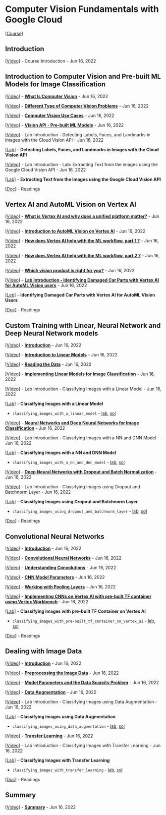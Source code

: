 # Computer Vision Fundamentals with Google Cloud

[<a class="reference external" href="https://www.cloudskillsboost.google/course_templates/18" target="_blank">Course</a>]

## Introduction

[<a class="reference external" href="https://www.youtube.com/watch?v=fCO_PSZMUqQ" target="_blank">Video</a>] - Course Introduction - Jun 16, 2022

## Introduction to Computer Vision and Pre-built ML Models for Image Classification

[<a class="reference external" href="https://www.youtube.com/watch?v=jP-ieD5lGHM" target="_blank">Video</a>] - **[What Is Computer Vision](intro_to_cv_and_pre_built_ml/what_is_cv.md)** - Jun 16, 2022

[<a class="reference external" href="https://www.youtube.com/watch?v=XcrB8jPa1Kg" target="_blank">Video</a>] - **[Different Type of Computer Vision Problems](intro_to_cv_and_pre_built_ml/different_type_of_cv_problems.md)** - Jun 16, 2022

[<a class="reference external" href="https://www.youtube.com/watch?v=pRYm8w3heCA" target="_blank">Video</a>] - **[Computer Vision Use Cases](intro_to_cv_and_pre_built_ml/cv_use_cases.md)** - Jun 16, 2022

[<a class="reference external" href="https://www.youtube.com/watch?v=dtbvM66GlyM" target="_blank">Video</a>] - **[Vision API - Pre-built ML Models](intro_to_cv_and_pre_built_ml/vision_api_pre_built_ml_models.md)** - Jun 16, 2022

[<a class="reference external" href="https://www.youtube.com/watch?v=KOV3PsYp_Xc" target="_blank">Video</a>] - Lab Introduction - Detecting Labels, Faces, and Landmarks in Images with the Cloud Vision API - Jun 16, 2022

[<a class="reference external" href="https://www.cloudskillsboost.google/course_sessions/1914114/labs/325248" target="_blank">Lab</a>] - **Detecting Labels, Faces, and Landmarks in Images with the Cloud Vision API**

[<a class="reference external" href="https://www.youtube.com/watch?v=Ei4a5CkdVf8" target="_blank">Video</a>] - Lab Introduction - Lab: Extracting Text from the images using the Google Cloud Vision API - Jun 16, 2022

[<a class="reference external" href="https://www.cloudskillsboost.google/course_sessions/1914114/labs/325250" target="_blank">Lab</a>] - **Extracting Text from the Images using the Google Cloud Vision API**

[<a class="reference external" href="https://drive.google.com/open?id=1xH0UcqMCeXZeL-SEWPrzcCUDZL1oyXUe" target="_blank">Doc</a>] - Readings

## Vertex AI and AutoML Vision on Vertex AI

[<a class="reference external" href="https://www.youtube.com/watch?v=amRHz8C07mo" target="_blank">Video</a>] - **[What is Vertex AI and why does a unified platform matter?](vertex_ai_and_automl_vision/what_is_vertex_ai_and_why_does_a_unified_platform_m.md)** - Jun 16, 2022

[<a class="reference external" href="https://www.youtube.com/watch?v=AXaRwccugh0" target="_blank">Video</a>] - **[Introduction to AutoML Vision on Vertex AI](vertex_ai_and_automl_vision/intro_to_automl_vision_on_vertex_ai.md)** - Jun 16, 2022

[<a class="reference external" href="https://www.youtube.com/watch?v=FGLmLdrwJBA" target="_blank">Video</a>] - **[How does Vertex AI help with the ML workflow, part 1 ?](vertex_ai_and_automl_vision/how_does_vertex_ai_help_with_the_ml_workflow_part_1.md)** - Jun 16, 2022

[<a class="reference external" href="https://www.youtube.com/watch?v=eacv9by4UnY" target="_blank">Video</a>] - **[How does Vertex AI help with the ML workflow, part 2 ?](vertex_ai_and_automl_vision/how_does_vertex_ai_help_with_the_ml_workflow_part_2.md)** - Jun 16, 2022

[<a class="reference external" href="https://www.youtube.com/watch?v=Vxh_f5d9zXE" target="_blank">Video</a>] - **[Which vision product is right for you?](vertex_ai_and_automl_vision/which_vision_product_is_right_for_you.md)** - Jun 16, 2022

[<a class="reference external" href="https://www.youtube.com/watch?v=noyeT4rY5hU" target="_blank">Video</a>] - **[Lab Introduction - Identifying Damaged Car Parts with Vertex AI for AutoML Vision users](vertex_ai_and_automl_vision/lab_intro_identifying_damaged_car_parts_with_vertex.md)** - Jun 16, 2022

[<a class="reference external" href="https://www.cloudskillsboost.google/course_sessions/1914114/labs/325259" target="_blank">Lab</a>] - **Identifying Damaged Car Parts with Vertex AI for AutoML Vision Users**

[<a class="reference external" href="https://drive.google.com/open?id=1xKk_HMfSpsAoo22bKg7b3iIpDuukpyZd" target="_blank">Doc</a>] - Readings

## Custom Training with Linear, Neural Network and Deep Neural Network models

[<a class="reference external" href="https://www.youtube.com/watch?v=1FDTkutVGns" target="_blank">Video</a>] - **[Introduction](custom_training_with_linear/intro.md)** - Jun 16, 2022

[<a class="reference external" href="https://www.youtube.com/watch?v=wGKfDhkWdBo" target="_blank">Video</a>] - **[Introduction to Linear Models](custom_training_with_linear/intro_to_linear_models.md)** - Jun 16, 2022

[<a class="reference external" href="https://www.youtube.com/watch?v=_q7I6YPFylk" target="_blank">Video</a>] - **[Reading the Data](custom_training_with_linear/reading_the_data.md)** - Jun 16, 2022

[<a class="reference external" href="https://www.youtube.com/watch?v=6s5TE4zTKig" target="_blank">Video</a>] - **[Implementing Linear Models for Image Classification](custom_training_with_linear/implementing_linear_models_for_image_classification.md)** - Jun 16, 2022

[<a class="reference external" href="https://www.youtube.com/watch?v=9bUfxHe_7Aw" target="_blank">Video</a>] - Lab Introduction - Classifying Images with a Linear Model - Jun 16, 2022

[<a class="reference external" href="https://www.cloudskillsboost.google/course_sessions/1914114/labs/325267" target="_blank">Lab</a>] - **Classifying Images with a Linear Model**
* `classifying_images_with_a_linear_model` - <a class="reference external" href="https://github.com/GoogleCloudPlatform/training-data-analyst/blob/master/courses/machine_learning/deepdive2/computer_vision_fun/labs/classifying_images_with_a_linear_model.ipynb" target="_blank">lab</a>, <a class="reference external" href="https://github.com/GoogleCloudPlatform/training-data-analyst/blob/master/courses/machine_learning/deepdive2/computer_vision_fun/solutions/classifying_images_with_a_linear_model.ipynb" target="_blank">sol</a>

[<a class="reference external" href="https://www.youtube.com/watch?v=mZeXa85QqLg" target="_blank">Video</a>] - **[Neural Networks and Deep Neural Networks for Image Classification](custom_training_with_linear/nns_and_dnns_for_image_classification.md)** - Jun 16, 2022

[<a class="reference external" href="https://www.youtube.com/watch?v=O8s9YgJPceo" target="_blank">Video</a>] - Lab Introduction - Classifying Images with a NN and DNN Model - Jun 16, 2022

[<a class="reference external" href="https://www.cloudskillsboost.google/course_sessions/1914114/labs/325270" target="_blank">Lab</a>] - **Classifying Images with a NN and DNN Model**
* `classifying_images_with_a_nn_and_dnn_model` - <a class="reference external" href="https://github.com/GoogleCloudPlatform/training-data-analyst/blob/master/courses/machine_learning/deepdive2/computer_vision_fun/labs/classifying_images_with_a_nn_and_dnn_model.ipynb" target="_blank">lab</a>, <a class="reference external" href="https://github.com/GoogleCloudPlatform/training-data-analyst/blob/master/courses/machine_learning/deepdive2/computer_vision_fun/solutions/classifying_images_with_a_nn_and_dnn_model.ipynb" target="_blank">sol</a>

[<a class="reference external" href="https://www.youtube.com/watch?v=wIi9b0WsYNU" target="_blank">Video</a>] - **[Deep Neural Networks with Dropout and Batch Normalization](custom_training_with_linear/dnns_with_dropout_and_batch_normalization.md)** - Jun 16, 2022

[<a class="reference external" href="https://www.youtube.com/watch?v=6Q2J8wvKam8" target="_blank">Video</a>] - Lab Introduction - Classifying Images using Dropout and Batchnorm Layer - Jun 16, 2022

[<a class="reference external" href="https://www.cloudskillsboost.google/course_sessions/1914114/labs/325273" target="_blank">Lab</a>] - **Classifying Images using Dropout and Batchnorm Layer**
* `classifying_images_using_dropout_and_batchnorm_layer` - <a class="reference external" href="https://github.com/GoogleCloudPlatform/training-data-analyst/blob/master/courses/machine_learning/deepdive2/computer_vision_fun/labs/classifying_images_using_dropout_and_batchnorm_layer.ipynb" target="_blank">lab</a>, <a class="reference external" href="https://github.com/GoogleCloudPlatform/training-data-analyst/blob/master/courses/machine_learning/deepdive2/computer_vision_fun/solutions/classifying_images_using_dropout_and_batchnorm_layer.ipynb" target="_blank">sol</a>

[<a class="reference external" href="https://drive.google.com/open?id=1xXsU0FpP9cKrTokuokW822niVcFu2ReI" target="_blank">Doc</a>] - Readings

## Convolutional Neural Networks

[<a class="reference external" href="https://www.youtube.com/watch?v=ylmzuk-jv-w" target="_blank">Video</a>] - **[Introduction](cnns/intro.md)** - Jun 16, 2022

[<a class="reference external" href="https://www.youtube.com/watch?v=4pcqScI1jhA" target="_blank">Video</a>] - **[Convolutional Neural Networks](cnns/cnns.md)** - Jun 16, 2022

[<a class="reference external" href="https://www.youtube.com/watch?v=HsQs_Tl6E_0" target="_blank">Video</a>] - **[Understanding Convolutions](cnns/understanding_convolutions.md)** - Jun 16, 2022

[<a class="reference external" href="https://www.youtube.com/watch?v=Kxw_Cgg2vZ4" target="_blank">Video</a>] - **[CNN Model Parameters](cnns/cnn_model_parameters.md)** - Jun 16, 2022

[<a class="reference external" href="https://www.youtube.com/watch?v=OK2JvFzZR4U" target="_blank">Video</a>] - **[Working with Pooling Layers](cnns/working_with_pooling_layers.md)** - Jun 16, 2022

[<a class="reference external" href="https://www.youtube.com/watch?v=63ye-xDdQVk" target="_blank">Video</a>] - **[Implementing CNNs on Vertex AI with pre-built TF container using Vertex Workbench](cnns/implementing_cnns_on_vertex_ai_with_pre_built_tf_co.md)** - Jun 16, 2022

[<a class="reference external" href="https://www.cloudskillsboost.google/course_sessions/1914114/labs/325282" target="_blank">Lab</a>] - **Classifying Images with pre-built TF Container on Vertex AI**
* `classifying_images_with_pre-built_tf_container_on_vertex_ai` - <a class="reference external" href="https://github.com/GoogleCloudPlatform/training-data-analyst/blob/master/courses/machine_learning/deepdive2/computer_vision_fun/labs/classifying_images_with_pre-built_tf_container_on_vertex_ai.ipynb" target="_blank">lab</a>, <a class="reference external" href="https://github.com/GoogleCloudPlatform/training-data-analyst/blob/master/courses/machine_learning/deepdive2/computer_vision_fun/solutions/classifying_images_with_pre-built_tf_container_on_vertex_ai.ipynb" target="_blank">sol</a>

[<a class="reference external" href="https://drive.google.com/open?id=1xRGsXw46SUvJj76YEfqEF2YrxAjV6KWA" target="_blank">Doc</a>] - Readings

## Dealing with Image Data

[<a class="reference external" href="https://www.youtube.com/watch?v=SRHK9b9SWc8" target="_blank">Video</a>] - **[Introduction](dealing_with_image_data/intro.md)** - Jun 16, 2022

[<a class="reference external" href="https://www.youtube.com/watch?v=GPug_o8EGPI" target="_blank">Video</a>] - **[Preprocessing the Image Data](dealing_with_image_data/preprocessing_the_image_data.md)** - Jun 16, 2022

[<a class="reference external" href="https://www.youtube.com/watch?v=3-QS85brVTQ" target="_blank">Video</a>] - **[Model Parameters and the Data Scarcity Problem](dealing_with_image_data/model_parameters_and_the_data_scarcity_problem.md)** - Jun 16, 2022

[<a class="reference external" href="https://www.youtube.com/watch?v=podZxxDv_Tg" target="_blank">Video</a>] - **[Data Augmentation](dealing_with_image_data/data_augmentation.md)** - Jun 16, 2022

[<a class="reference external" href="https://www.youtube.com/watch?v=D0F-GCSqUi8" target="_blank">Video</a>] - Lab Introduction - Classifying Images using Data Augmentation - Jun 16, 2022

[<a class="reference external" href="https://www.cloudskillsboost.google/course_sessions/1914114/labs/325290" target="_blank">Lab</a>] - **Classifying Images using Data Augmentation**
* `classifying_images_using_data_augmentation` - <a class="reference external" href="https://github.com/GoogleCloudPlatform/training-data-analyst/blob/master/courses/machine_learning/deepdive2/computer_vision_fun/labs/classifying_images_using_data_augmentation.ipynb" target="_blank">lab</a>, <a class="reference external" href="https://github.com/GoogleCloudPlatform/training-data-analyst/blob/master/courses/machine_learning/deepdive2/computer_vision_fun/solutions/classifying_images_using_data_augmentation.ipynb" target="_blank">sol</a>

[<a class="reference external" href="https://www.youtube.com/watch?v=KXJYgImdnXQ" target="_blank">Video</a>] - **[Transfer Learning](dealing_with_image_data/transfer_learning.md)** - Jun 16, 2022

[<a class="reference external" href="https://www.youtube.com/watch?v=Te-IwjHFvVY" target="_blank">Video</a>] - Lab Introduction - Classifying Images with Transfer Learning - Jun 16, 2022

[<a class="reference external" href="https://www.cloudskillsboost.google/course_sessions/1914114/labs/325293" target="_blank">Lab</a>] - **Classifying Images with Transfer Learning**
* `classifying_images_with_transfer_learning` - <a class="reference external" href="https://github.com/GoogleCloudPlatform/training-data-analyst/blob/master/courses/machine_learning/deepdive2/computer_vision_fun/labs/classifying_images_with_transfer_learning.ipynb" target="_blank">lab</a>, <a class="reference external" href="https://github.com/GoogleCloudPlatform/training-data-analyst/blob/master/courses/machine_learning/deepdive2/computer_vision_fun/solutions/classifying_images_with_transfer_learning.ipynb" target="_blank">sol</a>

[<a class="reference external" href="https://drive.google.com/open?id=1xPxvq9EQXVMWRxBW-KdeFJhQOBHHkfGD" target="_blank">Doc</a>] - Readings

## Summary

[<a class="reference external" href="https://www.youtube.com/watch?v=EqDGvOPhz6o" target="_blank">Video</a>] - **[Summary](summary/summary.md)** - Jun 16, 2022
